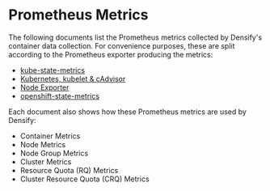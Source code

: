 # Prometheus Metrics

The following documents list the Prometheus metrics collected by Densify's container data collection. For convenience purposes, these are split according to the Prometheus exporter producing the metrics:

- [kube-state-metrics](./kube-state-metrics.md)
- [Kubernetes, kubelet & cAdvisor](./cadvisor.md)
- [Node Exporter](./node-exporter.md)
- [openshift-state-metrics](./openshift-state-metrics.md)

Each document also shows how these Prometheus metrics are used by Densify:

- Container Metrics
- Node Metrics
- Node Group Metrics
- Cluster Metrics
- Resource Quota (RQ) Metrics
- Cluster Resource Quota (CRQ) Metrics
